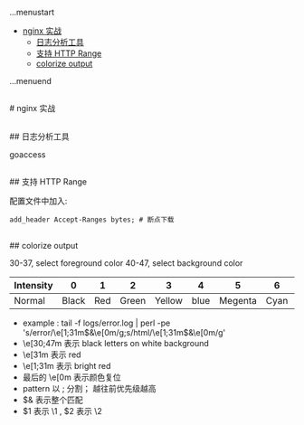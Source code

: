 ...menustart

 - [nginx 实战](#8b1ed3f8e89a45a45f67fcc9212623bf)
	 - [日志分析工具](#9f9644e514e387c31a9e7e520eec5756)
	 - [支持 HTTP Range](#6ddbbf1feb5c733b7f27c100ccb4cf0d)
	 - [colorize output](#7d8e924c3c4202c090b5a4ee59044419)

...menuend



<h2 id="8b1ed3f8e89a45a45f67fcc9212623bf"></h2>
# nginx 实战

<h2 id="9f9644e514e387c31a9e7e520eec5756"></h2>
## 日志分析工具

goaccess


<h2 id="6ddbbf1feb5c733b7f27c100ccb4cf0d"></h2>
## 支持 HTTP Range

配置文件中加入:

```
add_header Accept-Ranges bytes; # 断点下载
```


<h2 id="7d8e924c3c4202c090b5a4ee59044419"></h2>
## colorize output

30-37, select foreground color
40-47, select background color

Intensity | 0 | 1 | 2 | 3 | 4 | 5 | 6 | 7
--- | --- | --- | --- | --- | --- | --- | --- | ---
Normal | Black | Red | Green | Yellow | blue | Megenta | Cyan | White



 - example : tail -f logs/error.log | perl -pe 's/error/\e[1;31m$&\e[0m/g;s/html/\e[1;31m$&\e[0m/g'  
 - \e[30;47m 表示 black letters on white background
 - \e[31m 表示 red
 - \e[1;31m 表示 bright red
 - 最后的 \e[0m 表示颜色复位
 - pattern 以 ; 分割； 越往前优先级越高
 - $& 表示整个匹配
 - $1 表示 \1 , $2 表示 \2


